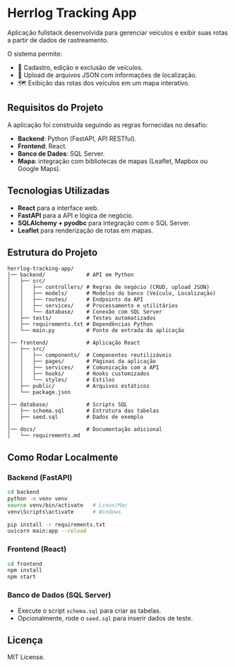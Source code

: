 # Herrlog Tracking App  

Aplicação fullstack desenvolvida para gerenciar veículos e exibir suas rotas a partir de dados de rastreamento.  

O sistema permite:  
- 🚗 Cadastro, edição e exclusão de veículos.  
- 📂 Upload de arquivos JSON com informações de localização.  
- 🗺️ Exibição das rotas dos veículos em um mapa interativo.  



## Requisitos do Projeto  
A aplicação foi construída seguindo as regras fornecidas no desafio:  
- **Backend**: Python (FastAPI, API RESTful).  
- **Frontend**: React.  
- **Banco de Dados**: SQL Server.  
- **Mapa**: integração com bibliotecas de mapas (Leaflet, Mapbox ou Google Maps).  



## Tecnologias Utilizadas  
- **React** para a interface web.  
- **FastAPI** para a API e lógica de negócio.  
- **SQLAlchemy + pyodbc** para integração com o SQL Server.  
- **Leaflet** para renderização de rotas em mapas.  



## Estrutura do Projeto  

```
herrlog-tracking-app/
│── backend/             # API em Python
│   ├── src/
│   │   ├── controllers/ # Regras de negócio (CRUD, upload JSON)
│   │   ├── models/      # Modelos do banco (Veículo, Localização)
│   │   ├── routes/      # Endpoints da API
│   │   ├── services/    # Processamento e utilitários
│   │   └── database/    # Conexão com SQL Server
│   ├── tests/           # Testes automatizados
│   ├── requirements.txt # Dependências Python
│   └── main.py          # Ponto de entrada da aplicação
│
│── frontend/            # Aplicação React
│   ├── src/
│   │   ├── components/  # Componentes reutilizáveis
│   │   ├── pages/       # Páginas da aplicação
│   │   ├── services/    # Comunicação com a API
│   │   ├── hooks/       # Hooks customizados
│   │   └── styles/      # Estilos
│   ├── public/          # Arquivos estáticos
│   └── package.json
│
│── database/            # Scripts SQL
│   ├── schema.sql       # Estrutura das tabelas
│   ├── seed.sql         # Dados de exemplo
│
│── docs/                # Documentação adicional
│   └── requirements.md
```



## Como Rodar Localmente  

### Backend (FastAPI)  
```bash
cd backend
python -m venv venv
source venv/bin/activate   # Linux/Mac
venv\Scripts\activate      # Windows

pip install -r requirements.txt
uvicorn main:app --reload
```

### Frontend (React)  
```bash
cd frontend
npm install
npm start
```

### Banco de Dados (SQL Server)  
- Execute o script `schema.sql` para criar as tabelas.  
- Opcionalmente, rode o `seed.sql` para inserir dados de teste.  



## Licença  
MIT License.  
